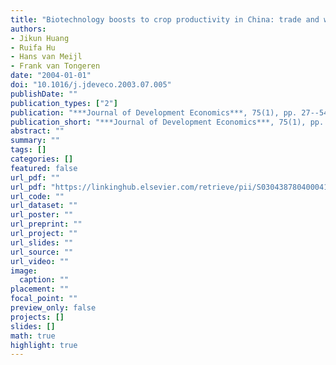 ```yaml
---
title: "Biotechnology boosts to crop productivity in China: trade and welfare implications"
authors: 
- Jikun Huang
- Ruifa Hu
- Hans van Meijl
- Frank van Tongeren
date: "2004-01-01"
doi: "10.1016/j.jdeveco.2003.07.005"
publishDate: ""
publication_types: ["2"]
publication: "***Journal of Development Economics***, 75(1), pp. 27--54"
publication_short: "***Journal of Development Economics***, 75(1), pp. 27--54"
abstract: ""
summary: ""
tags: []
categories: []
featured: false
url_pdf: ""
url_pdf: "https://linkinghub.elsevier.com/retrieve/pii/S0304387804000410"
url_code: ""
url_dataset: ""
url_poster: ""
url_preprint: ""
url_project: ""
url_slides: ""
url_source: ""
url_video: ""
image: 
  caption: ""
placement: ""
focal_point: ""
preview_only: false
projects: []
slides: []
math: true
highlight: true
---
```

